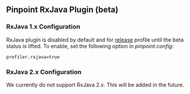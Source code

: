 ## Pinpoint RxJava Plugin (beta)

### RxJava 1.x Configuration
RxJava plugin is disabled by default and for [release](https://github.com/naver/pinpoint/blob/master/agent/src/main/resources-release/pinpoint.config) profile until the beta status is lifted. To enable, set the following option in *pinpoint.config*:
```
profiler.rxjava=true
```

### RxJava 2.x Configuration
We currently do not support RxJava 2.x. This will be added in the future.
